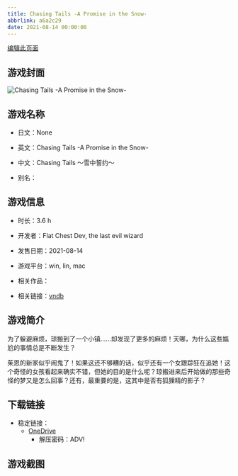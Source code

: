 ```yaml
---
title: Chasing Tails -A Promise in the Snow-
abbrlink: a6a2c29
date: 2021-08-14 00:00:00
---
```

[编辑此页面](https://github.com/ACG-3/ADV3-source/blob/main/source/_posts/games/Chasing%20Tails%20%E3%80%9C%E9%9B%AA%E4%B8%AD%E8%AA%93%E7%BA%A6%E3%80%9C.md)

## 游戏封面

![Chasing Tails -A Promise in the Snow-](https://pan.timero.xyz/d/onedrive/img_lib_001/Chasing%20Tails%20%E3%80%9C%E9%9B%AA%E4%B8%AD%E8%AA%93%E7%BA%A6%E3%80%9C_cover.avif)


## 游戏名称

- 日文：None
- 英文：Chasing Tails -A Promise in the Snow-
- 中文：Chasing Tails 〜雪中誓约〜

- 别名：


## 游戏信息

- 时长：3.6 h
- 开发者：Flat Chest Dev, the last evil wizard
- 发售日期：2021-08-14
- 游戏平台：win, lin, mac
- 相关作品：

- 相关链接：[vndb](https://vndb.org/v30553)


## 游戏简介

为了躲避麻烦，琼搬到了一个小镇......却发现了更多的麻烦！天哪，为什么这些尴尬的事情总是不断发生？

茱恩的新家似乎闹鬼了！如果这还不够糟的话，似乎还有一个女跟踪狂在追她！这个奇怪的女孩看起来确实不错，但她的目的是什么呢？琼搬进来后开始做的那些奇怪的梦又是怎么回事？还有，最重要的是，这其中是否有狐狸精的影子？




## 下载链接

- 稳定链接：
    - [OneDrive](https://pan.timero.xyz/onedrive/adv_lib_001/Chasing%20Tails%20%E3%80%9C%E9%9B%AA%E4%B8%AD%E8%AA%93%E7%BA%A6%E3%80%9C)
        - 解压密码：ADV!



## 游戏截图


